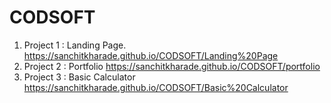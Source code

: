 # CODSOFT
1) Project 1 : Landing Page.
https://sanchitkharade.github.io/CODSOFT/Landing%20Page
2) Project 2 : Portfolio
https://sanchitkharade.github.io/CODSOFT/portfolio
3) Project 3 : Basic Calculator
https://sanchitkharade.github.io/CODSOFT/Basic%20Calculator 
